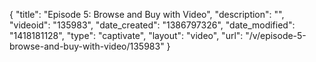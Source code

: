 {
    "title": "Episode 5: Browse and Buy with Video",
    "description": "",
    "videoid": "135983",
    "date_created": "1386797326",
    "date_modified": "1418181128",
    "type": "captivate",
    "layout": "video",
    "url": "\/v\/episode-5-browse-and-buy-with-video\/135983"
}